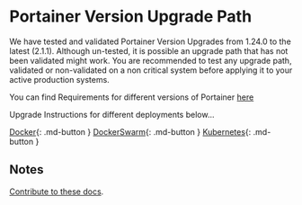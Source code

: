 # Portainer Version Upgrade Path

We have tested and validated Portainer Version Upgrades from 1.24.0 to the latest (2.1.1). Although un-tested, it is possible an upgrade path that has not been validated might work. 
You are recommended to test any upgrade path, validated or non-validated on a non critical system before applying it to your active production systems.

You can find Requirements for different versions of Portainer [here](../../deploy/requirements/)

Upgrade Instructions for different deployments below...

[Docker](../upddocker/){: .md-button }
[DockerSwarm](../updswarm/){: .md-button }
[Kubernetes](../updk8s/){: .md-button }


## Notes
[Contribute to these docs](https://github.com/portainer/portainer-docs/blob/master/contributing.md).
